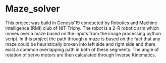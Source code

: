 # Maze_solver
This project was build in Genesis'19 conducted by Robotics and Machine Intelligence (RMI) club of NIT-Trichy. The robot is a 2-R robotic arm which moves over a maze based on the inputs from the image processing python script. In this project the path through a maze is based on the fact that any maze could be heuristically broken into left side and right side and there exist a common overlapping path in both of these segments. The angle of rotation of servo motors are then calculated through Inverse Kinematics.
